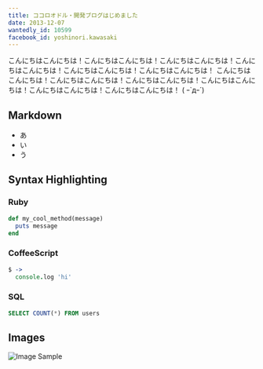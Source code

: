 ```yaml
---
title: ココロオドル・開発ブログはじめました
date: 2013-12-07
wantedly_id: 10599
facebook_id: yoshinori.kawasaki
---
```


こんにちはこんにちは！こんにちはこんにちは！こんにちはこんにちは！こんにちはこんにちは！こんにちはこんにちは！こんにちはこんにちは！
こんにちはこんにちは！こんにちはこんにちは！こんにちはこんにちは！こんにちはこんにちは！こんにちはこんにちは！こんにちはこんにちは！
( ｰ`дｰ´)

## Markdown

- あ
- い
- う


## Syntax Highlighting

### Ruby

```ruby
def my_cool_method(message)
  puts message
end
```

### CoffeeScript

```coffeescript
$ ->
  console.log 'hi'
```

### SQL

```sql
SELECT COUNT(*) FROM users
```

## Images

![Image Sample](/images/header_bg.png)
